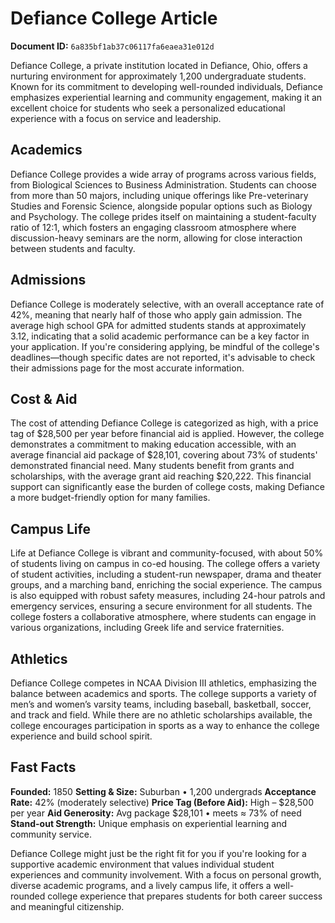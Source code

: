 # Defiance College Article

**Document ID:** `6a835bf1ab37c06117fa6eaea31e012d`

Defiance College, a private institution located in Defiance, Ohio, offers a nurturing environment for approximately 1,200 undergraduate students. Known for its commitment to developing well-rounded individuals, Defiance emphasizes experiential learning and community engagement, making it an excellent choice for students who seek a personalized educational experience with a focus on service and leadership.

## Academics
Defiance College provides a wide array of programs across various fields, from Biological Sciences to Business Administration. Students can choose from more than 50 majors, including unique offerings like Pre-veterinary Studies and Forensic Science, alongside popular options such as Biology and Psychology. The college prides itself on maintaining a student-faculty ratio of 12:1, which fosters an engaging classroom atmosphere where discussion-heavy seminars are the norm, allowing for close interaction between students and faculty.

## Admissions
Defiance College is moderately selective, with an overall acceptance rate of 42%, meaning that nearly half of those who apply gain admission. The average high school GPA for admitted students stands at approximately 3.12, indicating that a solid academic performance can be a key factor in your application. If you're considering applying, be mindful of the college's deadlines—though specific dates are not reported, it's advisable to check their admissions page for the most accurate information.

## Cost & Aid
The cost of attending Defiance College is categorized as high, with a price tag of $28,500 per year before financial aid is applied. However, the college demonstrates a commitment to making education accessible, with an average financial aid package of $28,101, covering about 73% of students' demonstrated financial need. Many students benefit from grants and scholarships, with the average grant aid reaching $20,222. This financial support can significantly ease the burden of college costs, making Defiance a more budget-friendly option for many families.

## Campus Life
Life at Defiance College is vibrant and community-focused, with about 50% of students living on campus in co-ed housing. The college offers a variety of student activities, including a student-run newspaper, drama and theater groups, and a marching band, enriching the social experience. The campus is also equipped with robust safety measures, including 24-hour patrols and emergency services, ensuring a secure environment for all students. The college fosters a collaborative atmosphere, where students can engage in various organizations, including Greek life and service fraternities.

## Athletics
Defiance College competes in NCAA Division III athletics, emphasizing the balance between academics and sports. The college supports a variety of men’s and women’s varsity teams, including baseball, basketball, soccer, and track and field. While there are no athletic scholarships available, the college encourages participation in sports as a way to enhance the college experience and build school spirit.

## Fast Facts
**Founded:** 1850
**Setting & Size:** Suburban • 1,200 undergrads
**Acceptance Rate:** 42% (moderately selective)
**Price Tag (Before Aid):** High – $28,500 per year
**Aid Generosity:** Avg package $28,101 • meets ≈ 73% of need
**Stand-out Strength:** Unique emphasis on experiential learning and community service.

Defiance College might just be the right fit for you if you're looking for a supportive academic environment that values individual student experiences and community involvement. With a focus on personal growth, diverse academic programs, and a lively campus life, it offers a well-rounded college experience that prepares students for both career success and meaningful citizenship.
